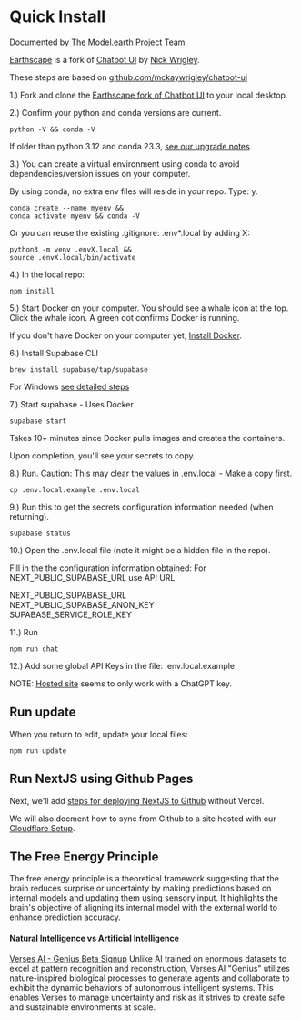 # Quick Install

Documented by [The Model.earth Project Team](/io)

[Earthscape](https://model.earth/earthscape/) is a fork of [Chatbot UI](https://github.com/mckaywrigley/chatbot-ui) by [Nick Wrigley](https://twitter.com/mckaywrigley).  

These steps are based on [github.com/mckaywrigley/chatbot-ui](https://github.com/mckaywrigley/chatbot-ui)

1.) Fork and clone the [Earthscape fork of Chatbot UI](https://github.com/modelearth/earthscape/) to your local desktop.

2.) Confirm your python and conda versions are current.

	python -V && conda -V

If older than python 3.12 and conda 23.3, [see our upgrade notes](https://model.earth/io/coders/python/).

3.) You can create a virtual environment using conda to avoid dependencies/version issues on your computer.

By using conda, no extra env files will reside in your repo. Type: y.

	conda create --name myenv &&
	conda activate myenv && conda -V

Or you can reuse the existing .gitignore: .env\*.local by adding X:

	python3 -m venv .envX.local &&
	source .envX.local/bin/activate

4.) In the local repo:

	npm install

5.) Start Docker on your computer. You should see a whale icon at the top.
Click the whale icon. A green dot confirms Docker is running.

If you don't have Docker on your computer yet, [Install Docker](https://docs.docker.com/get-docker/).

<!--
After docker factory reinstall, this example is provided:

docker run -d -p 80:80 docker/getting-started
-->

<!--
This was not in the chatbot-ui setup steps:
It was an idea suggested by team, but reinstalling Docker fixed issue. Also did a docker factory reset first.

	docker pull supabase/postgres
-->

6.) Install Supabase CLI

	brew install supabase/tap/supabase

For Windows [see detailed steps](../)

<!--
Start postgres

	brew services start postgresql@14
-->
7.) Start supabase - Uses Docker

	supabase start

Takes 10+ minutes since Docker pulls images and creates the containers.

Upon completion, you'll see your secrets to copy.

8.) Run. Caution: This may clear the values in .env.local - Make a copy first.

	cp .env.local.example .env.local

9.) Run this to get the secrets configuration information needed (when returning).

	supabase status
<!--
<span style="color:red">
Error response from daemon: No such container: supabase\_db\_chatbotui
</span>
-->

<!--
Do we need to run:  In "public" folder 1 file is added, 1 removed.  Maybe not.

	npm run build
-->

10.) Open the .env.local file (note it might be a hidden file in the repo).

Fill in the the configuration information obtained:
For NEXT_PUBLIC_SUPABASE_URL use API URL

NEXT\_PUBLIC\_SUPABASE\_URL  
NEXT\_PUBLIC\_SUPABASE\_ANON\_KEY  
SUPABASE\_SERVICE\_ROLE_KEY


11.) Run

	npm run chat

12.) Add some global API Keys in the file: .env.local.example

NOTE: [Hosted site](https://www.chatbotui.com) seems to only work with a ChatGPT key.


## Run update

When you return to edit, update your local files:

	npm run update

<!-- WE ARE LOCAL, not needed
If you run a hosted instance you'll also need to run: 
TO DO: Add link on "hosted instance" to provide clarity.

	npm run db-push

conda env create -f environment.yml
-->


<!--
## Current Errors

Errors are occurring because Docker was not yet configured.
TO DO: Please add Docker setup info above.

npm run update
failed to connect to postgres: failed to connect to host=127.0.0.1 user=postgres database=postgres: dial error (dial tcp 127.0.0.1:54322: connect: connection refused)

supabase start
failed to start docker container: Error response from daemon: Mounts denied: approving /Users/helix/Library/Data/earthscape/supabase/functions: file does not exist

supabase status
Error response from daemon: No such container: supabase_db_chatbotui
-->

## Run NextJS using Github Pages

Next, we'll add [steps for deploying NextJS to Github](https://www.freecodecamp.org/news/how-to-deploy-next-js-app-to-github-pages/) without Vercel.

We will also docment how to sync from Github to a site hosted with our [Cloudflare&nbsp;Setup](https://model.earth/localsite/start/cloudflare/).


## The Free Energy Principle

The free energy principle is a theoretical framework suggesting that the brain reduces surprise or uncertainty by making predictions based on internal models and updating them using sensory input. It highlights the brain's objective of aligning its internal model with the external world to enhance prediction accuracy.

#### Natural Intelligence vs Artificial Intelligence

[Verses AI - Genius Beta Signup](https://www.verses.ai/genius)
Unlike AI trained on enormous datasets to excel at pattern recognition and reconstruction, Verses AI "Genius" utilizes nature-inspired biological processes to generate agents and collaborate to exhibit the dynamic behaviors of autonomous intelligent systems. This enables Verses to manage uncertainty and risk as it strives to create safe and sustainable environments at&nbsp;scale.